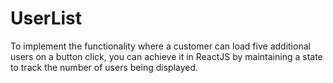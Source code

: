 # UserList
To implement the functionality where a customer can load five additional users on a button click, you can achieve it in ReactJS by maintaining a state to track the number of users being displayed.
